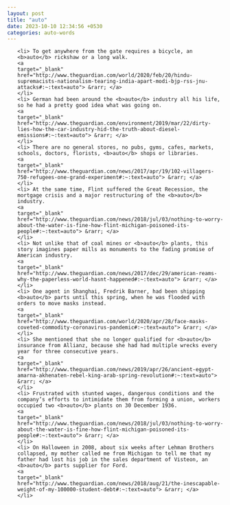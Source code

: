 ```yaml
---
layout: post
title: "auto"
date: 2023-10-10 12:34:56 +0530
categories: auto-words
---
```

<ol>

    <li> To get anywhere from the gate requires a bicycle, an <b>auto</b> rickshaw or a long walk.
    <a 
    target="_blank" 
    href="http://www.theguardian.com/world/2020/feb/20/hindu-supremacists-nationalism-tearing-india-apart-modi-bjp-rss-jnu-attacks#:~:text=auto"> &rarr; </a>
    </li>
    <li> German had been around the <b>auto</b> industry all his life, so he had a pretty good idea what was going on.
    <a 
    target="_blank" 
    href="http://www.theguardian.com/environment/2019/mar/22/dirty-lies-how-the-car-industry-hid-the-truth-about-diesel-emissions#:~:text=auto"> &rarr; </a>
    </li>
    <li> There are no general stores, no pubs, gyms, cafes, markets, schools, doctors, florists, <b>auto</b> shops or libraries.
    <a 
    target="_blank" 
    href="http://www.theguardian.com/news/2017/apr/19/102-villagers-750-refugees-one-grand-experiment#:~:text=auto"> &rarr; </a>
    </li>
    <li> At the same time, Flint suffered the Great Recession, the mortgage crisis and a major restructuring of the <b>auto</b> industry.
    <a 
    target="_blank" 
    href="http://www.theguardian.com/news/2018/jul/03/nothing-to-worry-about-the-water-is-fine-how-flint-michigan-poisoned-its-people#:~:text=auto"> &rarr; </a>
    </li>
    <li> Not unlike that of coal mines or <b>auto</b> plants, this story imagines paper mills as monuments to the fading promise of American industry.
    <a 
    target="_blank" 
    href="http://www.theguardian.com/news/2017/dec/29/american-reams-why-the-paperless-world-hasnt-happened#:~:text=auto"> &rarr; </a>
    </li>
    <li> One agent in Shanghai, Fredrik Barner, had been shipping <b>auto</b> parts until this spring, when he was flooded with orders to move masks instead.
    <a 
    target="_blank" 
    href="http://www.theguardian.com/world/2020/apr/28/face-masks-coveted-commodity-coronavirus-pandemic#:~:text=auto"> &rarr; </a>
    </li>
    <li> She mentioned that she no longer qualified for <b>auto</b> insurance from Allianz, because she had had multiple wrecks every year for three consecutive years.
    <a 
    target="_blank" 
    href="http://www.theguardian.com/news/2019/apr/26/ancient-egypt-amarna-akhenaten-rebel-king-arab-spring-revolution#:~:text=auto"> &rarr; </a>
    </li>
    <li> Frustrated with stunted wages, dangerous conditions and the company’s efforts to intimidate them from forming a union, workers occupied two <b>auto</b> plants on 30 December 1936.
    <a 
    target="_blank" 
    href="http://www.theguardian.com/news/2018/jul/03/nothing-to-worry-about-the-water-is-fine-how-flint-michigan-poisoned-its-people#:~:text=auto"> &rarr; </a>
    </li>
    <li> On Halloween in 2008, about six weeks after Lehman Brothers collapsed, my mother called me from Michigan to tell me that my father had lost his job in the sales department of Visteon, an <b>auto</b> parts supplier for Ford.
    <a 
    target="_blank" 
    href="http://www.theguardian.com/news/2018/aug/21/the-inescapable-weight-of-my-100000-student-debt#:~:text=auto"> &rarr; </a>
    </li>